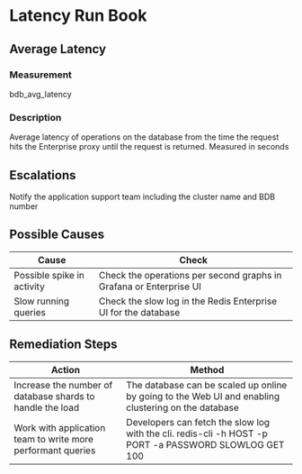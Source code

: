 # Latency Run Book

## Average Latency

### Measurement

bdb_avg_latency

### Description

Average latency of operations on the database from the time the request hits the Enterprise proxy until the request is returned. Measured in seconds

## Escalations

Notify the application support team including the cluster name and BDB number

## Possible Causes

Cause | Check 
--- | ---
Possible spike in activity | Check the operations per second graphs in Grafana or Enterprise UI
Slow running queries | Check the slow log in the Redis Enterprise UI for the database

## Remediation Steps

Action | Method 
--- | ---
Increase the number of database shards to handle the load | The database can be scaled up online by going to the Web UI and enabling clustering on the database
Work with application team to write more performant queries | Developers can fetch the slow log with the cli.  redis-cli -h HOST -p PORT -a PASSWORD SLOWLOG GET 100